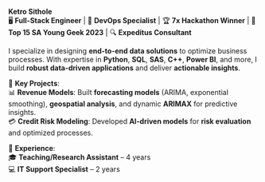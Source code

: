 **Ketro Sithole**  
🖥️ **Full-Stack Engineer** | 🚀 **DevOps Specialist** | 🏆 **7x Hackathon Winner** | 🌟 **Top 15 SA Young Geek 2023** | 🔍 **Expeditus Consultant**  

I specialize in designing **end-to-end data solutions** to optimize business processes. With expertise in **Python**, **SQL**, **SAS**, **C++**, **Power BI**, and more, I build **robust data-driven applications** and deliver **actionable insights**.  

🔑 **Key Projects**:  
📊 **Revenue Models**: Built **forecasting models** (ARIMA, exponential smoothing), **geospatial analysis**, and dynamic **ARIMAX** for predictive insights.  
💳 **Credit Risk Modeling**: Developed **AI-driven models** for **risk evaluation** and optimized processes.  

💼 **Experience**:  
🎓 **Teaching/Research Assistant** – 4 years  
💻 **IT Support Specialist** – 2 years
